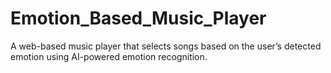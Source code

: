 # Emotion_Based_Music_Player
 A web-based music player that selects songs based on the user’s detected emotion using AI-powered emotion recognition.
